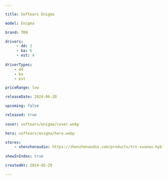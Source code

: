 ```yaml
---

title: Softears Enigma

model: Enigma

brand: TRN

drivers:
     - dd: 2
     - ba: 6
     - est: 4
    
driverTypes: 
    - dd
    - ba
    - est

priceRange: low

releaseDate: 2024-06-28

upcoming: false

released: true
    
cover: softears/enigma/cover.webp

hero: softears/enigma/hero.webp

stores:
    - shenzhenaudio: https://shenzhenaudio.com/products/trn-xuanwu-hybird-planar-in-ear-monitor-earphone-10mm-square-planar-driver-headphone
    
showInIndex: true 

createdAt: 2024-05-29

---
```

